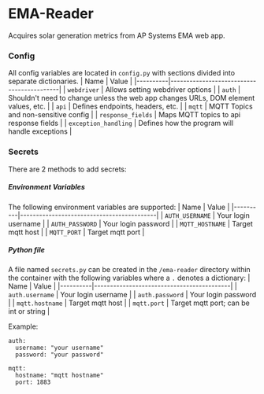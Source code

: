 # EMA-Reader
Acquires solar generation metrics from AP Systems EMA web app.

### Config
All config variables are located in `config.py` with sections divided into separate dictionaries. 
| Name     | Value                                     |
|----------|-------------------------------------------|
| `webdriver` | Allows setting webdriver options |
| `auth` | Shouldn't need to change unless the web app changes URLs, DOM element values, etc. |
| `api` | Defines endpoints, headers, etc. |
| `mqtt` | MQTT Topics and non-sensitive config |
| `response_fields` | Maps MQTT topics to api response fields |
| `exception_handling` | Defines how the program will handle exceptions |

### Secrets
There are 2 methods to add secrets:

##### Environment Variables
The following environment variables are supported:
| Name     | Value                                     |
|----------|-------------------------------------------|
| `AUTH_USERNAME` | Your login username |
| `AUTH_PASSWORD` | Your login password |
| `MQTT_HOSTNAME` | Target mqtt host |
| `MQTT_PORT` | Target mqtt port |

##### Python file
A file named `secrets.py` can be created in the `/ema-reader` directory within the container with the following variables where a `.` denotes a dictionary:
| Name     | Value                                     |
|----------|-------------------------------------------|
| `auth.username` | Your login username |
| `auth.password` | Your login password |
| `mqtt.hostname` | Target mqtt host |
| `mqtt.port` | Target mqtt port; can be int or string |

Example:
```
auth:
  username: "your username"
  password: "your password"

mqtt:
  hostname: "mqtt hostname"
  port: 1883
```
